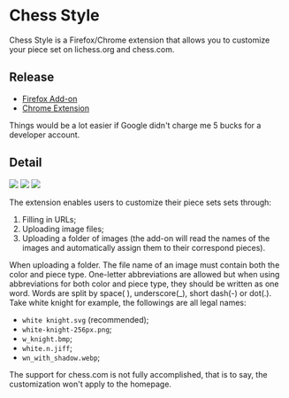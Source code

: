 # Chess Style

Chess Style is a Firefox/Chrome extension that allows you to customize your piece set on lichess.org and chess.com.

## Release

- [Firefox Add-on](https://addons.mozilla.org/firefox/addon/chess-style/)
- [Chrome Extension](https://github.com/dec32/chess-style/releases/latest)

Things would be a lot easier if Google didn't charge me 5 bucks for a developer account.

## Detail

![](https://github.com/dec32/Image-Storage/blob/master/chess-style/screenshot-1.png)
![](https://github.com/dec32/Image-Storage/blob/master/chess-style/screenshot-2.png)
![](https://github.com/dec32/Image-Storage/blob/master/chess-style/screenshot-3.png)

The extension enables users to customize their piece sets sets through:

1. Filling in URLs;
2. Uploading image files;
3. Uploading a folder of images (the add-on will read the names of the images and automatically assign them to their correspond pieces).

When uploading a folder. The file name of an image must contain both the color and piece type. One-letter abbreviations are allowed but when using abbreviations for both color and piece type, they should be written as one word. Words are split by space( ), underscore(_), short dash(-) or dot(.). Take white knight for example, the followings are all legal names:
- `white knight.svg` (recommended);
- `white-knight-256px.png`;
- `w_knight.bmp`;
- `white.n.jiff`;
- `wn_with_shadow.webp`;

The support for chess.com is not fully accomplished, that is to say, the customization won't apply to the homepage.

